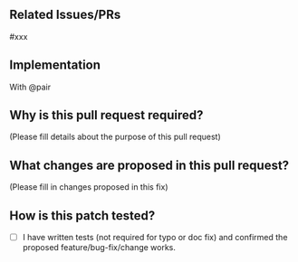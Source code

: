 <!--

Please use the content below as a template for your pull request.
Feel free to remove sections which do not make sense.

-->

## Related Issues/PRs

<!--
Please reference any related feature requests, issues, or PRs here. For example, `#123`. To automatically close the referenced issues when this PR is merged, please use a closing keyword (close, fix, or resolve). For example, `Resolve #123`. See https://docs.github.com/en/issues/tracking-your-work-with-issues/linking-a-pull-request-to-an-issue for more information.
-->

<!-- Resolve --> #xxx

## Implementation

With @pair

<!--

Some description of HOW you achieved it. Perhaps give a high level description of the program flow. Did you need to refactor something? What tradeoffs did you take? Are there things in here which you’d particularly like people to pay close attention to?

-->

## Why is this pull request required?

(Please fill details about the purpose of this pull request)

## What changes are proposed in this pull request?

(Please fill in changes proposed in this fix)



## How is this patch tested?

<!--
If you're unsure about what to test, where to add tests, or how to run tests, please feel free to ask. We'd be happy to help.
-->
- [ ] I have written tests (not required for typo or doc fix) and confirmed the proposed feature/bug-fix/change works.

<!--
Please describe how you confirmed the proposed feature/bug-fix/change works here. For example, if you fixed an MLflow client API, you could attach the code that didn't work prior to the fix but works now, or if you added a new feature on MLflow UI, you could attach a video that demonstrates the feature.
-->

<!--
## Emoji Guide

**For reviewers: Emojis can be added to comments to call out blocking versus non-blocking feedback.**

E.g: Praise, minor suggestions, or clarifying questions that don’t block merging the PR.

> 🟢 Nice refactor!

> 🟡 Why was the default value removed?

E.g: Blocking feedback must be addressed before merging.

> 🔴 This change will break something important

| | | |
| --- | --- | --- |
| Blocking | 🔴 ❌ 🚨 | RED |
| Non-blocking | 🟡 💡 🤔 💭 | Yellow, thinking, etc |
| Praise | 🟢 💚 😍 👍 🙌 | Green, hearts, positive emojis, etc |

-->